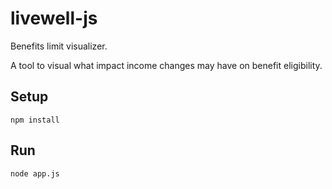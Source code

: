 # livewell-js
Benefits limit visualizer.

A tool to visual what impact income changes may have on benefit eligibility.

## Setup

    npm install

## Run

    node app.js
